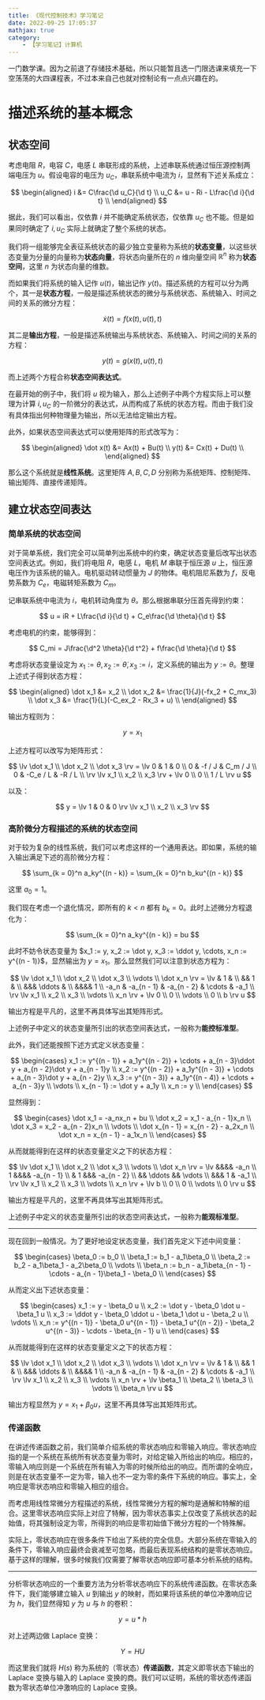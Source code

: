 ```yaml
---
title: 《现代控制技术》学习笔记
date: 2022-09-25 17:05:37
mathjax: true
category:
    - 【学习笔记】计算机
---
```


一门数学课。因为之前退了存储技术基础，所以只能暂且选一门限选课来填充一下空荡荡的大四课程表，不过本来自己也就对控制论有一点点兴趣在的。

$$
\newcommand{\d}{\mathrm{d}}
\newcommand{\lv}{\left[\begin{matrix}}
\newcommand{\rv}{\end{matrix}\right]}
$$

<!-- more -->

# 描述系统的基本概念

## 状态空间

考虑电阻 $R$，电容 $C$，电感 $L$ 串联形成的系统，上述串联系统通过恒压源控制两端电压为 $u$。假设电容的电压为 $u_C$，串联系统中电流为 $i$，显然有下述关系成立：

$$
\begin{aligned}
i &= C\frac{\d u_C}{\d t} \\
u_C &= u - Ri - L\frac{\d i}{\d t} \\
\end{aligned}
$$

据此，我们可以看出，仅依靠 $i$ 并不能确定系统状态，仅依靠 $u_C$ 也不能。但是如果同时确定了 $i, u_C$ 实际上就确定了整个系统的状态。

我们将一组能够完全表征系统状态的最少独立变量称为系统的**状态变量**，以这些状态变量为分量的向量称为**状态向量**，将状态向量所在的 $n$ 维向量空间 $\mathbb{R}^n$ 称为**状态空间**，这里 $n$ 为状态向量的维数。

而如果我们将系统的输入记作 $u(t)$，输出记作 $y(t)$。描述系统的方程可以分为两个，其一是**状态方程**，一般是描述系统状态的微分与系统状态、系统输入、时间之间的关系的微分方程：

$$
\dot x(t) = f(x(t), u(t), t)
$$

其二是**输出方程**，一般是描述系统输出与系统状态、系统输入、时间之间的关系的方程：

$$
y(t) = g(x(t), u(t), t)
$$

而上述两个方程合称**状态空间表达式**。

在最开始的例子中，我们将 $u$ 视为输入，那么上述例子中两个方程实际上可以整理为计算 $i, u_C$ 的一阶微分的表达式，从而构成了系统的状态方程。而由于我们没有具体指出何种物理量为输出，所以无法给定输出方程。

此外，如果状态空间表达式可以使用矩阵的形式改写为：

$$
\begin{aligned}
\dot x(t) &= Ax(t) + Bu(t) \\
y(t) &= Cx(t) + Du(t) \\
\end{aligned}
$$

那么这个系统就是**线性系统**。这里矩阵 $A, B, C, D$ 分别称为系统矩阵、控制矩阵、输出矩阵、直接传递矩阵。

## 建立状态空间表达

### 简单系统的状态空间

对于简单系统，我们完全可以简单列出系统中的约束，确定状态变量后改写出状态空间表达式。例如，我们将电阻 $R$，电感 $L$，电机 $M$ 串联于恒压源 $u$ 上，恒压源电压作为该系统的输入。电机驱动转动惯量为 $J$ 的物体。电机阻尼系数为 $f$，反电势系数为 $C_e$，电磁转矩系数为 $C_m$。

记串联系统中电流为 $i$，电机转动角度为 $\theta$。那么根据串联分压首先得到约束：

$$
u = iR + L\frac{\d i}{\d t} + C_e\frac{\d \theta}{\d t}
$$

考虑电机的约束，能够得到：

$$
C_mi = J\frac{\d^2 \theta}{\d t^2} + f\frac{\d \theta}{\d t}
$$

考虑将状态变量设定为 $x_1 := \theta, x_2 := \dot\theta, x_3 := i$，定义系统的输出为 $y := \theta$。整理上述式子得到状态方程：

$$
\begin{aligned}
\dot x_1 &= x_2 \\
\dot x_2 &= \frac{1}{J}(-fx_2 + C_mx_3) \\
\dot x_3 &= \frac{1}{L}(-C_ex_2 - Rx_3 + u) \\
\end{aligned}
$$

输出方程则为：

$$
y = x_1
$$

上述方程可以改写为矩阵形式：

$$
\lv \dot x_1 \\ \dot x_2 \\ \dot x_3 \rv =
\lv
0 & 1 & 0 \\
0 & -f / J & C_m / J \\
0 & -C_e / L & -R / L \\
\rv
\lv x_1 \\ x_2 \\ x_3 \rv +
\lv 0 \\ 0 \\ 1 / L \rv u
$$

以及：

$$
y = \lv 1 & 0 & 0 \rv \lv x_1 \\ x_2 \\ x_3 \rv
$$

### 高阶微分方程描述的系统的状态空间

对于较为复杂的线性系统，我们可以考虑这样的一个通用表达。即如果，系统的输入输出满足下述的高阶微分方程：

$$
\sum_{k = 0}^n a_ky^{(n - k)} = \sum_{k = 0}^n b_ku^{(n - k)}
$$

这里 $a_0 = 1$。

我们现在考虑一个退化情况，即所有的 $k < n$ 都有 $b_k = 0$。此时上述微分方程退化为：

$$
\sum_{k = 0}^n a_ky^{(n - k)} = bu
$$

此时不妨令状态变量为 $x_1 := y, x_2 := \dot y, x_3 := \ddot y, \cdots, x_n := y^{(n - 1)}$，显然输出为 $y = x_1$。那么显然我们可以注意到状态方程为：

$$
\lv \dot x_1 \\ \dot x_2 \\ \dot x_3 \\ \vdots \\ \dot x_n \rv =
\lv
& 1 & \\
&& 1 & \\
&&& \ddots & \\
&&&& 1 \\
-a_n & -a_{n - 1} & -a_{n - 2} & \cdots & -a_1 \\
\rv
\lv x_1 \\ x_2 \\ x_3 \\ \vdots \\ x_n \rv +
\lv 0 \\ 0 \\ \vdots \\ 0 \\ b \rv u
$$

输出方程是平凡的，这里不再具体写出其矩阵形式。

上述例子中定义的状态变量所引出的状态空间表达式，一般称为**能控标准型**。

此外，我们还能按照下述方式定义状态变量：

$$
\begin{cases}
x_1 := y^{(n - 1)} + a_1y^{(n - 2)} + \cdots + a_{n - 3}\ddot y + a_{n - 2}\dot y + a_{n - 1}y \\
x_2 := y^{(n - 2)} + a_1y^{(n - 3)} + \cdots + a_{n - 3}\dot y + a_{n - 2}y \\
x_3 := y^{(n - 3)} + a_1y^{(n - 4)} + \cdots + a_{n - 3}y \\
\vdots \\
x_{n - 1} := \dot y + a_1y \\
x_n := y \\
\end{cases}
$$

显然得到：

$$
\begin{cases}
\dot x_1 = -a_nx_n + bu \\
\dot x_2 = x_1 - a_{n - 1}x_n \\
\dot x_3 = x_2 - a_{n - 2}x_n \\
\vdots \\
\dot x_{n - 1} = x_{n - 2} - a_2x_n \\
\dot x_n = x_{n - 1} - a_1x_n \\
\end{cases}
$$

从而就能得到在这样的状态变量定义之下的状态方程：

$$
\lv \dot x_1 \\ \dot x_2 \\ \dot x_3 \\ \vdots \\ \dot x_n \rv =
\lv
&&&& -a_n \\
1 &&&& -a_{n - 1} \\
& 1 &&& -a_{n - 2} \\
&& \ddots && \vdots \\
&&& 1 & -a_1 \\
\rv
\lv x_1 \\ x_2 \\ x_3 \\ \vdots \\ x_n \rv +
\lv b \\ 0 \\ 0 \\ \vdots \\ 0 \rv u
$$

输出方程是平凡的，这里不再具体写出其矩阵形式。

上述例子中定义的状态变量所引出的状态空间表达式，一般称为**能观标准型**。

---

现在回到一般情况。为了更好地设定状态变量，我们首先定义下述中间变量：

$$
\begin{cases}
\beta_0 := b_0 \\
\beta_1 := b_1 - a_1\beta_0 \\
\beta_2 := b_2 - a_1\beta_1 - a_2\beta_0 \\
\vdots \\
\beta_n := b_n - a_1\beta_{n - 1} - \cdots - a_{n - 1}\beta_1 - \beta_0 \\
\end{cases}
$$

从而定义出下述状态变量：

$$
\begin{cases}
x_1 := y - \beta_0 u \\
x_2 := \dot y - \beta_0 \dot u - \beta_1 u \\
x_3 := \ddot y - \beta_0 \ddot u - \beta_1 \dot u - \beta_2 u \\
\vdots \\
x_n := y^{(n - 1)} - \beta_0 u^{(n - 1)} - \beta_1 u^{(n - 2)} - \beta_2 u^{(n - 3)} - \cdots - \beta_{n - 1} u \\
\end{cases}
$$

从而就能得到在这样的状态变量定义之下的状态方程：

$$
\lv \dot x_1 \\ \dot x_2 \\ \dot x_3 \\ \vdots \\ \dot x_n \rv =
\lv
& 1 & \\
&& 1 & \\
&&& \ddots & \\
&&&& 1 \\
-a_n & -a_{n - 1} & -a_{n - 2} & \cdots & -a_1 \\
\rv
\lv x_1 \\ x_2 \\ x_3 \\ \vdots \\ x_n \rv +
\lv \beta_1 \\ \beta_2 \\ \beta_3 \\ \vdots \\ \beta_n \rv u
$$

输出方程显然为 $y = x_1 + \beta_0 u$，这里不再具体写出其矩阵形式。

### 传递函数

在讲述传递函数之前，我们简单介绍系统的零状态响应和零输入响应。零状态响应指的是一个系统在系统所有状态变量为零时，对给定输入所给出的响应。相应的，零输入响应则是一个系统在所有输入为零的时候所给出的响应。而所谓的全响应，则是在状态变量不一定为零，输入也不一定为零的条件下系统的响应。事实上，全响应是零状态响应和零输入相应的组合。

而考虑用线性常微分方程描述的系统，线性常微分方程的解均是通解和特解的组合。这里零状态响应实际上对应了特解，因为零状态事实上仅改变了系统状态的起始值，将其强制设定为零，所得到的响应是零初始值下微分方程的一个特殊解。

实际上，零状态响应在很多条件下给出了系统的完全信息。大部分系统在零输入的条件下，零输入响应最终会衰减至可忽略，而最后表现系统结构的是零状态响应。基于这样的理解，很多时候我们仅需要了解零状态响应即可基本分析系统的结构。

---

分析零状态响应的一个重要方法为分析零状态响应下的系统传递函数。在零状态条件下，我们能够建立输入 $u$ 到输出 $y$ 的映射，而如果将该系统的单位冲激响应记为 $h$，我们显然得知 $y$ 为 $u$ 与 $h$ 的卷积：

$$
y = u * h
$$

对上述两边做 Laplace 变换：

$$
Y = HU
$$

而这里我们就将 $H(s)$ 称为系统的（零状态）**传递函数**，其定义即零状态下输出的 Laplace 变换与输入的 Laplace 变换的商。我们可以证明，系统的零状态传递函数为零状态单位冲激响应的 Laplace 变换。